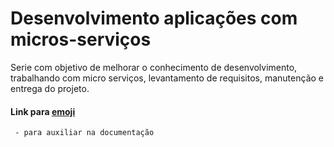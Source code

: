 # Desenvolvimento aplicações com micros-serviços
Serie com objetivo de melhorar o conhecimento de desenvolvimento, trabalhando com micro serviços, levantamento de requisitos, manutenção e entrega do projeto. 

#### Link para [emoji](https://gist.github.com/rxaviers/7360908)
```
 - para auxiliar na documentação
```
